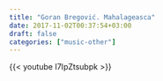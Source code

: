 ```yaml
---
title: "Goran Bregović. Mahalageasca"
date: 2017-11-02T00:37:54+03:00
draft: false
categories: ["music-other"]
---
```

<div class="row">
  <div class="col-sm-6">
    {{< youtube I7IpZtsubpk >}}
  </div>
</div>
<!--more-->
